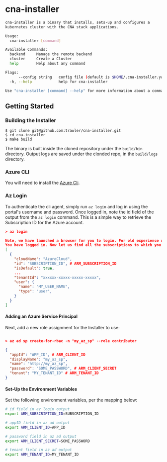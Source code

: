 # cna-installer
```bash
cna-installer is a binary that installs, sets-up and configures a
kubernetes cluster with the CNA stack applications.

Usage:
  cna-installer [command]

Available Commands:
  backend     Manage the remote backend
  cluster     Create a Cluster
  help        Help about any command

Flags:
      --config string   config file (default is $HOME/.cna-installer.yaml)
  -h, --help            help for cna-installer

Use "cna-installer [command] --help" for more information about a command.
```
## Getting Started
### Building the Installer

```
$ git clone git@github.com:trawler/cna-installer.git
$ cd cna-installer
$ make build
```

The binary is built inside the cloned repository under the `build/bin` directory.
Output logs are saved under the clonded repo, in the `build/logs` directory.

### Azure CLI

You will need to install the [Azure Cli](https://docs.microsoft.com/en-us/cli/azure/install-azure-cli?view=azure-cli-latest).

### Az Login
To authenticate the cli agent, simply run `az login` and log in using the portal's username and password.
Once logged in, note the id field of the output from the `az login` command. This is a simple way to retrieve the Subscription ID for the Azure account.


```json
> az login

Note, we have launched a browser for you to login. For old experience with device code, use "az login --use-device-code"
You have logged in. Now let us find all the subscriptions to which you have access...
[
  {
    "cloudName": "AzureCloud",
    "id": "SUBSCRIPTION_ID", # ARM_SUBSCRIPTION_ID
    "isDefault": true,
    ...
    "tenantId": "xxxxxx-xxxxx-xxxxx-xxxxx",
    "user": {
      "name": "MY_USER_NAME",
      "type": "user",
    }
  }
]
```

#### Adding an Azure Service Principal
Next, add a new role assignment for the Installer to use:
```json

> az ad sp create-for-rbac -n "my_az_sp" --role contributor

{
  "appId": "APP_ID", # ARM_CLIENT_ID
  "displayName": "my_az_sp",
  "name": "http://my_az_sp",
  "password": "SOME_PASSWORD", # ARM_CLIENT_SECRET
  "tenant": "MY_TENANT_ID" # ARM_TENANT_ID
}
```

#### Set-Up the Environment Variables
Set the following environment variables, per the mapping below:
```bash
# id field in az login output
export ARM_SUBSCRIPTION_ID=SUBSCRIPTION_ID

# appID field in az ad output
export ARM_CLIENT_ID=APP_ID

# password field in az ad output
export ARM_CLIENT_SECRET=SOME_PASSWORD

# tenant field in az ad output
export ARM_TENANT_ID=MY_TENANT_ID
```
